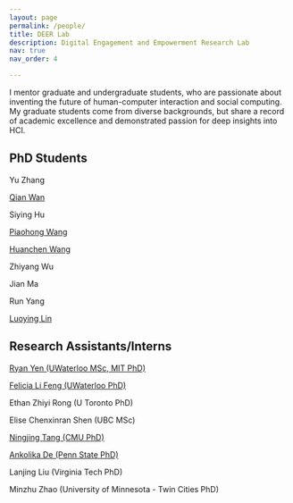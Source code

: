 ```yaml
---
layout: page
permalink: /people/
title: DEER Lab
description: Digital Engagement and Empowerment Research Lab
nav: true
nav_order: 4

---
```


I mentor graduate and undergraduate students, who are passionate about inventing the future of human-computer interaction and social computing. My graduate students come from diverse backgrounds, but share a record of academic excellence and demonstrated passion for deep insights into HCI.

## PhD Students

Yu Zhang

[Qian Wan](https://llewynwan.github.io/)

Siying Hu

[Piaohong Wang](https://sites.google.com/view/wamgpiaohong/homepage)

[Huanchen Wang](https://wanghchen.github.io/)

Zhiyang Wu

Jian Ma

Run Yang

[Luoying Lin](https://luoying0.com)

## Research Assistants/Interns

[Ryan Yen (UWaterloo MSc, MIT PhD)](https://ryanyen2.github.io/)

[Felicia Li Feng (UWaterloo PhD)](https://felicia35.github.io/)

Ethan Zhiyi Rong (U Toronto PhD)

Elise Chenxinran Shen (UBC MSc)

[Ningjing Tang (CMU PhD)](https://ningjingtang.com/)

[Ankolika De (Penn State PhD)](https://sites.psu.edu/ankolikade/)

Lanjing Liu (Virginia Tech PhD)

Minzhu Zhao (University of Minnesota - Twin Cities PhD)



